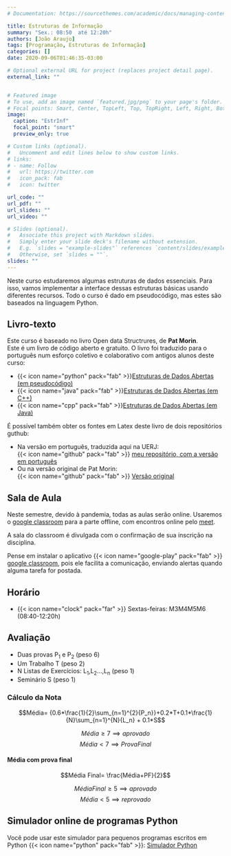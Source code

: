 ```yaml
---
# Documentation: https://sourcethemes.com/academic/docs/managing-content/

title: Estruturas de Informação
summary: "Sex.: 08:50  até 12:20h"
authors: [João Araujo]
tags: [Programação, Estruturas de Informação]
categories: []
date: 2020-09-06T01:46:35-03:00

# Optional external URL for project (replaces project detail page).
external_link: ""


# Featured image
# To use, add an image named `featured.jpg/png` to your page's folder.
# Focal points: Smart, Center, TopLeft, Top, TopRight, Left, Right, BottomLeft, Bottom, BottomRight.
image:
  caption: "EstrInf"
  focal_point: "smart"
  preview_only: true

# Custom links (optional).
#   Uncomment and edit lines below to show custom links.
# links:
# - name: Follow
#   url: https://twitter.com
#   icon_pack: fab
#   icon: twitter

url_code: ""
url_pdf: ""
url_slides: ""
url_video: ""

# Slides (optional).
#   Associate this project with Markdown slides.
#   Simply enter your slide deck's filename without extension.
#   E.g. `slides = "example-slides"` references `content/slides/example-slides.md`.
#   Otherwise, set `slides = ""`.
slides: ""
---
```

Neste curso estudaremos algumas estruturas de dados essenciais. Para isso, vamos implementar a interface
dessas estruturas básicas usando diferentes recursos. Todo o curso é dado em pseudocódigo, mas estes são baseados na linguagem Python.

## Livro-texto

Este curso é baseado no livro
Open data Structrures, de **Pat Morin**. \
Este é um livro de código aberto e gratuito.
O livro foi traduzido para o português num esforço coletivo e colaborativo com antigos alunos deste curso:
- {{< icon name="python" pack="fab" >}}[Estruturas de Dados Abertas (em pseudocódigo)](http://www.araujo.eng.uerj.br/opendata/ods-ptbr-python.pdf)
- {{< icon name="java" pack="fab" >}}[Estruturas de Dados Abertas (em C++)](http://www.araujo.eng.uerj.br/opendata/ods-ptbr-cpp.pdf)
- {{< icon name="cpp" pack="fab" >}}[Estruturas de Dados Abertas (em Java)](http://www.araujo.eng.uerj.br/opendata/ods-ptbr-java.pdf)

É possível também obter os fontes em Latex deste livro de dois repositórios guthub:
- Na versão em português, traduzida aqui na UERJ:\
  {{< icon name="github" pack="fab" >}} [meu repositório, com a versão em português](https://github.com/jaraujouerj/Estruturas-de-Dados-Abertos)
- Ou na versão original de Pat Morin:\
{{< icon name="github" pack="fab" >}} [Versão original](https://github.com/patmorin/ods)

## Sala de Aula
Neste semestre, devido à pandemia, todas as aulas serão online. Usaremos o
[google classroom](https://classroom.google.com/) para a parte offline,
com encontros online pelo [meet](https://meet.google.com/).

A sala do classroom é divulgada com o confirmação de sua inscrição na disciplina.

Pense em instalar o aplicativo {{< icon name="google-play" pack="fab" >}}
[google classroom](https://play.google.com/store/apps/details?id=com.google.android.apps.classroom&hl=pt_BR),
pois ele facilita a comunicação, enviando alertas quando alguma tarefa for postada.

## Horário

- {{< icon name="clock" pack="far" >}} Sextas-feiras: M3M4M5M6 (08:40-12:20h)

## Avaliação
  - Duas provas P<sub>1</sub> e P<sub>2</sub> (peso 6)
  - Um Trabalho T (peso 2)
  - N Listas de Exercícios: L<sub>1</sub>,L<sub>2</sub>...,L<sub>n</sub> (peso 1)
  - Seminário S (peso 1)

### Cálculo da Nota
$$Média= {0.6*\frac{1}{2}\sum_{n=1}^{2}{P_n}}+0.2*T+0.1*\frac{1}{N}\sum_{n=1}^{N}{L_n} + 0.1*S$$

$$Média \ge 7 \implies aprovado$$
$$Média \lt 7 \implies Prova Final$$

#### Média com prova final
$$Média Final= \frac{Média+PF}{2}$$

$$Média Final \ge 5 \implies aprovado$$
$$Média \lt 5 \implies reprovado$$

## Simulador online de programas Python
Você pode usar este simulador para pequenos programas escritos em Python {{< icon name="python" pack="fab" >}}:
[Simulador Python](http://www.pythontutor.com/visualize.html#mode=edit)
